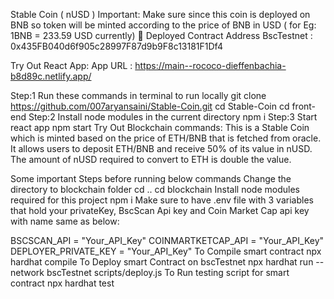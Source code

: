 Stable Coin ( nUSD )
Important: Make sure since this coin is deployed on BNB so token will be minted according to the price of BNB in USD ( for Eg: 1BNB = 233.59 USD currently)
🏹 Deployed Contract Address
BscTestnet : 0x435FB040d6f905c28997F87d9b9F8c13181F1Df4

Try Out React App:
App URL :
https://main--rococo-dieffenbachia-b8d89c.netlify.app/

Step:1 Run these commands in terminal to run locally
git clone https://github.com/007aryansaini/Stable-Coin.git
cd Stable-Coin
cd front-end
Step:2 Install node modules in the current directory
npm i
Step:3 Start react app
npm start
Try Out Blockchain commands:
This is a Stable Coin which is minted based on the price of ETH/BNB that is fetched from oracle. It allows users to deposit ETH/BNB and receive 50% of its value in nUSD. The amount of nUSD required to convert to ETH is double the value.

Some important Steps before running below commands
Change the directory to blockchain folder
cd ..
cd blockchain
Install node modules required for this project
npm i
Make sure to have .env file with 3 variables that hold your privateKey, BscScan Api key and Coin Market Cap api key with name same as below:

BSCSCAN_API = "Your_API_Key"
COINMARTKETCAP_API = "Your_API_Key"
DEPLOYER_PRIVATE_KEY = "Your_API_Key"
To Compile smart contract
npx hardhat compile
To Deploy smart Contract on bscTestnet
npx hardhat run --network bscTestnet scripts/deploy.js
To Run testing script for smart contract
npx hardhat test

